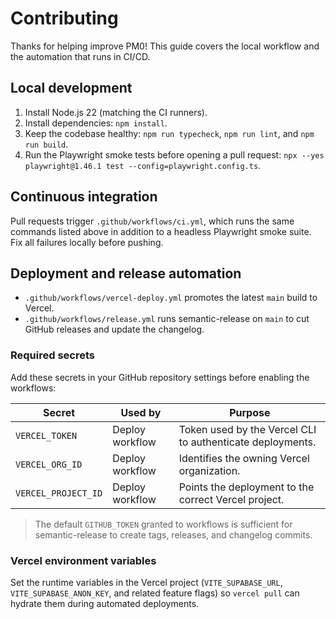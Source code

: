 # Contributing

Thanks for helping improve PM0! This guide covers the local workflow and the automation that runs in CI/CD.

## Local development

1. Install Node.js 22 (matching the CI runners).
2. Install dependencies: `npm install`.
3. Keep the codebase healthy: `npm run typecheck`, `npm run lint`, and `npm run build`.
4. Run the Playwright smoke tests before opening a pull request: `npx --yes playwright@1.46.1 test --config=playwright.config.ts`.

## Continuous integration

Pull requests trigger `.github/workflows/ci.yml`, which runs the same commands listed above in addition to a headless Playwright smoke suite. Fix all failures locally before pushing.

## Deployment and release automation

- `.github/workflows/vercel-deploy.yml` promotes the latest `main` build to Vercel.
- `.github/workflows/release.yml` runs semantic-release on `main` to cut GitHub releases and update the changelog.

### Required secrets

Add these secrets in your GitHub repository settings before enabling the workflows:

| Secret | Used by | Purpose |
| --- | --- | --- |
| `VERCEL_TOKEN` | Deploy workflow | Token used by the Vercel CLI to authenticate deployments. |
| `VERCEL_ORG_ID` | Deploy workflow | Identifies the owning Vercel organization. |
| `VERCEL_PROJECT_ID` | Deploy workflow | Points the deployment to the correct Vercel project. |

> The default `GITHUB_TOKEN` granted to workflows is sufficient for semantic-release to create tags, releases, and changelog commits.

### Vercel environment variables

Set the runtime variables in the Vercel project (`VITE_SUPABASE_URL`, `VITE_SUPABASE_ANON_KEY`, and related feature flags) so `vercel pull` can hydrate them during automated deployments.
